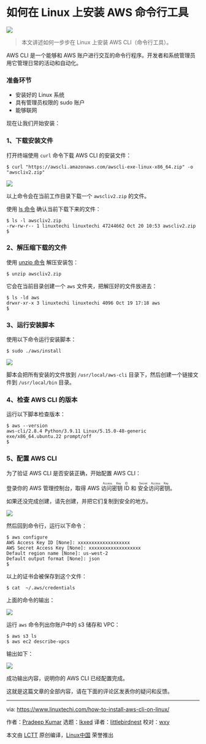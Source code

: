 [#]: subject: "How to Install AWS CLI on Linux Step-by-Step"
[#]: via: "https://www.linuxtechi.com/how-to-install-aws-cli-on-linux/"
[#]: author: "Pradeep Kumar https://www.linuxtechi.com/author/pradeep/"
[#]: collector: "lkxed"
[#]: translator: "littlebirdnest"
[#]: reviewer: "wxy"
[#]: publisher: "wxy"
[#]: url: "https://linux.cn/article-15265-1.html"

如何在 Linux 上安装 AWS 命令行工具
======

![][0]

> 本文讲述如何一步步在 Linux 上安装 AWS CLI（命令行工具）。
 
AWS CLI 是一个能够和 AWS 账户进行交互的命令行程序。开发者和系统管理员用它管理日常的活动和自动化。

### 准备环节

- 安装好的 Linux 系统
- 具有管理员权限的 sudo 账户
- 能够联网

现在让我们开始安装：

### 1、下载安装文件

打开终端使用 `curl` 命令下载 AWS CLI 的安装文件：

```
$ curl "https://awscli.amazonaws.com/awscli-exe-linux-x86_64.zip" -o "awscliv2.zip"
```

![][4]

以上命令会在当前工作目录下载一个 `awscliv2.zip` 的文件。

使用 [ls 命令][1] 确认当前下载下来的文件：

```
$ ls -l awscliv2.zip
-rw-rw-r-- 1 linuxtechi linuxtechi 47244662 Oct 20 10:53 awscliv2.zip
$
```

### 2、解压缩下载的文件

使用 [unzip 命令][2] 解压安装包：

```
$ unzip awscliv2.zip
```

它会在当前目录创建一个 `aws` 文件夹，把解压好的文件放进去：

```
$ ls -ld aws
drwxr-xr-x 3 linuxtechi linuxtechi 4096 Oct 19 17:18 aws
$
```

### 3、运行安装脚本

使用以下命令运行安装脚本：

```
$ sudo ./aws/install
```

![][5]

脚本会把所有安装的文件放到 `/usr/local/aws-cli` 目录下，然后创建一个链接文件到 `/usr/local/bin` 目录。

### 4、检查 AWS CLI 的版本

运行以下脚本检查版本：

```
$ aws --version
aws-cli/2.8.4 Python/3.9.11 Linux/5.15.0-48-generic exe/x86_64.ubuntu.22 prompt/off
$
```

### 5、配置 AWS CLI

为了验证 AWS CLI 是否安装正确，开始配置 AWS CLI：

登录你的 AWS 管理控制台，取得 AWS <ruby>访问密钥 ID<rt>Access Key ID</rt></ruby> 和 <ruby>安全访问密钥<rt>Secret Access Key</rt></ruby>。

如果还没完成创建，请先创建，并把它们复制到安全的地方。

![][6]

然后回到命令行，运行以下命令：

```
$ aws configure
AWS Access Key ID [None]: xxxxxxxxxxxxxxxxxxx
AWS Secret Access Key [None]: xxxxxxxxxxxxxxxxxxx
Default region name [None]: us-west-2
Default output format [None]: json
$
```

以上的证书会被保存到这个文件：

```
$ cat  ~/.aws/credentials
```

上面的命令的输出：

![][7]

运行 `aws` 命令列出你账户中的 s3 储存和 VPC：

```
$ aws s3 ls
$ aws ec2 describe-vpcs
```

输出如下：

![][8]

成功输出内容，说明你的 AWS CLI 已经配置完成。

这就是这篇文章的全部内容，请在下面的评论区发表你的疑问和反馈。

--------------------------------------------------------------------------------

via: https://www.linuxtechi.com/how-to-install-aws-cli-on-linux/

作者：[Pradeep Kumar][a]
选题：[lkxed][b]
译者：[littlebirdnest](https://github.com/littlebirdnest)
校对：[wxy](https://github.com/wxy)

本文由 [LCTT](https://github.com/LCTT/TranslateProject) 原创编译，[Linux中国](https://linux.cn/) 荣誉推出

[a]: https://www.linuxtechi.com/author/pradeep/
[b]: https://github.com/lkxed
[1]: https://www.linuxtechi.com/linux-ls-command-examples-beginners/
[2]: https://www.linuxtechi.com/linux-zip-unzip-command-examples/
[3]: https://www.linuxtechi.com/how-to-setup-eks-cluster-nlb-on-aws/
[4]: https://www.linuxtechi.com/wp-content/uploads/2022/10/Download-AWS-CLI-Curl-Command.png
[5]: https://www.linuxtechi.com/wp-content/uploads/2022/10/AWS-CLI-Install-Script-Linux.png
[6]: https://www.linuxtechi.com/wp-content/uploads/2022/10/AWS-Account-Access-Secret-Key.png
[7]: https://www.linuxtechi.com/wp-content/uploads/2022/10/AWS-Configure-Command-Output-Linux.png
[8]: https://www.linuxtechi.com/wp-content/uploads/2022/10/AWS-Command-List-S3-VPC.png
[0]: https://img.linux.net.cn/data/attachment/album/202211/18/112836c2d0bekaxu75ffbx.jpg